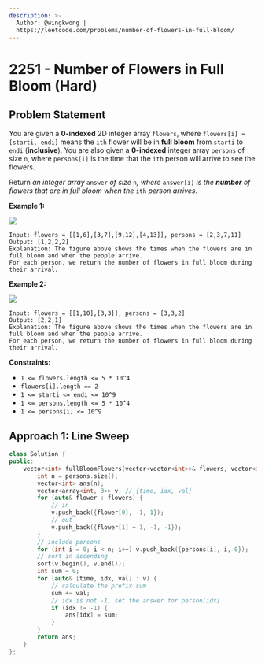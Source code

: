 ```yaml
---
description: >-
  Author: @wingkwong |
  https://leetcode.com/problems/number-of-flowers-in-full-bloom/
---
```


# 2251 - Number of Flowers in Full Bloom (Hard)

## Problem Statement

You are given a **0-indexed** 2D integer array `flowers`, where `flowers[i] = [starti, endi]` means the `ith` flower will be in **full bloom** from `starti` to `endi` (**inclusive**). You are also given a **0-indexed** integer array `persons` of size `n`, where `persons[i]` is the time that the `ith` person will arrive to see the flowers.

Return _an integer array_ `answer` _of size_ `n`_, where_ `answer[i]` _is the **number** of flowers that are in full bloom when the_ `ith` _person arrives._

**Example 1:**

![](https://assets.leetcode.com/uploads/2022/03/02/ex1new.jpg)

```
Input: flowers = [[1,6],[3,7],[9,12],[4,13]], persons = [2,3,7,11]
Output: [1,2,2,2]
Explanation: The figure above shows the times when the flowers are in full bloom and when the people arrive.
For each person, we return the number of flowers in full bloom during their arrival.
```

**Example 2:**

![](https://assets.leetcode.com/uploads/2022/03/02/ex2new.jpg)

```
Input: flowers = [[1,10],[3,3]], persons = [3,3,2]
Output: [2,2,1]
Explanation: The figure above shows the times when the flowers are in full bloom and when the people arrive.
For each person, we return the number of flowers in full bloom during their arrival.
```

**Constraints:**

* `1 <= flowers.length <= 5 * 10^4`
* `flowers[i].length == 2`
* `1 <= starti <= endi <= 10^9`
* `1 <= persons.length <= 5 * 10^4`
* `1 <= persons[i] <= 10^9`

## Approach 1: Line Sweep

```cpp
class Solution {
public:
    vector<int> fullBloomFlowers(vector<vector<int>>& flowers, vector<int>& persons) {
        int n = persons.size();
        vector<int> ans(n);
        vector<array<int, 3>> v; // {time, idx, val}
        for (auto& flower : flowers) {
            // in
            v.push_back({flower[0], -1, 1});
            // out
            v.push_back({flower[1] + 1, -1, -1});
        }
        // include persons
        for (int i = 0; i < n; i++) v.push_back({persons[i], i, 0});
        // sort in ascending
        sort(v.begin(), v.end());
        int sum = 0;
        for (auto& [time, idx, val] : v) {
            // calculate the prefix sum
            sum += val;
            // idx is not -1, set the answer for person[idx]
            if (idx != -1) {
                ans[idx] = sum;
            }
        }
        return ans;
    }
};
```
